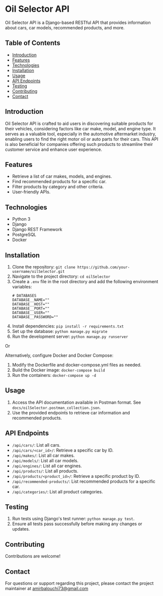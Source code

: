 # Oil Selector API

Oil Selector API is a Django-based RESTful API that provides information about cars, car models, recommended products, and more.

## Table of Contents

- [Introduction](#introduction)
- [Features](#features)
- [Technologies](#technologies)
- [Installation](#installation)
- [Usage](#usage)
- [API Endpoints](#api-endpoints)
- [Testing](#testing)
- [Contributing](#contributing)
- [Contact](#contact)

## Introduction


Oil Selector API is crafted to aid users in discovering suitable products for their vehicles, considering factors like car make, model, and engine type. It serves as a valuable tool, especially in the automotive aftermarket industry, enabling users to find the right motor oil or auto parts for their cars. This API is also beneficial for companies offering such products to streamline their customer service and enhance user experience.

## Features

- Retrieve a list of car makes, models, and engines.
- Find recommended products for a specific car.
- Filter products by category and other criteria.
- User-friendly APIs.

## Technologies

- Python 3
- Django
- Django REST Framework
- PostgreSQL
- Docker

## Installation

1. Clone the repository: `git clone https://github.com/your-username/oilSelector.git`
2. Navigate to the project directory: `cd oilSelector`
3. Create a `.env` file in the root directory and add the following environment variables:
   ```plaintext
   # DATABASES
   DATABASE__NAME=""
   DATABASE__HOST=""
   DATABASE__PORT=""
   DATABASE__USER=""
   DATABASE__PASSWORD=""

4. Install dependencies: `pip install -r requirements.txt`
5. Set up the database: `python manage.py migrate`
6. Run the development server: `python manage.py runserver`

Or

Alternatively, configure Docker and Docker Compose:

1. Modify the Dockerfile and docker-compose.yml files as needed.
2. Build the Docker image: `docker-compose build`
3. Run the containers: `docker-compose up -d`

## Usage

1. Access the API documentation available in Postman format. See `docs/oilSelector.postman_collection.json`.
2. Use the provided endpoints to retrieve car information and recommended products.

## API Endpoints

- `/api/cars/`: List all cars.
- `/api/cars/<car_id>/`: Retrieve a specific car by ID.
- `/api/makes/`: List all car makes.
- `/api/models/`: List all car models.
- `/api/engines/`: List all car engines.
- `/api/products/`: List all products.
- `/api/products/<product_id>/`: Retrieve a specific product by ID.
- `/api/recommended-products/`: List recommended products for a specific car.
- `/api/categories/`: List all product categories.

## Testing

1. Run tests using Django's test runner: `python manage.py test`.
2. Ensure all tests pass successfully before making any changes or updates.

## Contributing

Contributions are welcome!

## Contact

For questions or support regarding this project, please contact the project maintainer at amirbalouchi73@gmail.com


